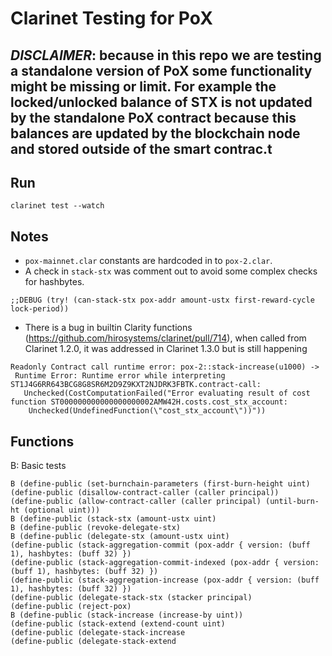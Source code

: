 # Clarinet Testing for PoX 

## *DISCLAIMER*: because in this repo we are testing a standalone version of PoX some functionality might be missing or limit. For example the locked/unlocked balance of STX is not updated by the standalone PoX contract because this balances are updated by the blockchain node and stored outside of the smart contrac.t

## Run

```
clarinet test --watch
```

## Notes

- `pox-mainnet.clar` constants are hardcoded in to `pox-2.clar`.
- A check in `stack-stx` was comment out to avoid some complex checks for hashbytes.
```
;;DEBUG (try! (can-stack-stx pox-addr amount-ustx first-reward-cycle lock-period))
```
- There is a bug in builtin Clarity functions (https://github.com/hirosystems/clarinet/pull/714), when called from Clarinet 1.2.0, it was addressed in Clarinet 1.3.0 but is still happening
```
Readonly Contract call runtime error: pox-2::stack-increase(u1000) -> 
 Runtime Error: Runtime error while interpreting ST1J4G6RR643BCG8G8SR6M2D9Z9KXT2NJDRK3FBTK.contract-call:
   Unchecked(CostComputationFailed("Error evaluating result of cost function ST000000000000000000002AMW42H.costs.cost_stx_account: 
    Unchecked(UndefinedFunction(\"cost_stx_account\"))"))
```

## Functions

B: Basic tests

```clarity
B (define-public (set-burnchain-parameters (first-burn-height uint)
(define-public (disallow-contract-caller (caller principal))
(define-public (allow-contract-caller (caller principal) (until-burn-ht (optional uint)))
B (define-public (stack-stx (amount-ustx uint)
B (define-public (revoke-delegate-stx)
B (define-public (delegate-stx (amount-ustx uint)
(define-public (stack-aggregation-commit (pox-addr { version: (buff 1), hashbytes: (buff 32) })
(define-public (stack-aggregation-commit-indexed (pox-addr { version: (buff 1), hashbytes: (buff 32) })
(define-public (stack-aggregation-increase (pox-addr { version: (buff 1), hashbytes: (buff 32) })
(define-public (delegate-stack-stx (stacker principal)
(define-public (reject-pox)
B (define-public (stack-increase (increase-by uint))
(define-public (stack-extend (extend-count uint)
(define-public (delegate-stack-increase
(define-public (delegate-stack-extend
```

